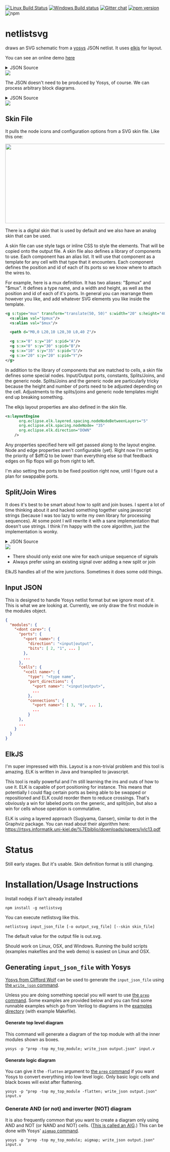 [![Linux Build Status](https://travis-ci.org/nturley/netlistsvg.svg?branch=master)](https://travis-ci.org/nturley/netlistsvg)
[![Windows Build status](https://ci.appveyor.com/api/projects/status/heijuq5nhw9m7rib/branch/master?svg=true)](https://ci.appveyor.com/project/nturley/netlistsvg/branch/master)
[![Gitter chat](https://badges.gitter.im/nturley/netlistsvg.png)](https://gitter.im/netlistsvg)
[![npm version](https://badge.fury.io/js/netlistsvg.svg)](https://badge.fury.io/js/netlistsvg)
![npm](https://img.shields.io/npm/dm/netlistsvg.svg)

# netlistsvg
draws an SVG schematic from a [yosys](https://github.com/cliffordwolf/yosys) JSON netlist. It uses [elkjs](https://github.com/OpenKieler/elkjs) for layout.

You can see an online demo [here](https://nturley.github.io/netlistsvg)

<details>
  <summary>JSON Source</summary>

```json
{
  "modules": {
    "up3down5": {
      "ports": {
        "clock": {
          "direction": "input",
          "bits": [ 2 ]
        },
        "data_in": {
          "direction": "input",
          "bits": [ 3, 4, 5, 6, 7, 8, 9, 10, 11 ]
        },
        "up": {
          "direction": "input",
          "bits": [ 12 ]
        },
        "down": {
          "direction": "input",
          "bits": [ 13 ]
        },
        "carry_out": {
          "direction": "output",
          "bits": [ 14 ]
        },
        "borrow_out": {
          "direction": "output",
          "bits": [ 15 ]
        },
        "count_out": {
          "direction": "output",
          "bits": [ 16, 17, 18, 19, 20, 21, 22, 23, 24 ]
        },
        "parity_out": {
          "direction": "output",
          "bits": [ 25 ]
        }
      },
      "cells": {
        "$add$input.v:17$3": {
          "type": "$add",
          "port_directions": {
            "A": "input",
            "B": "input",
            "Y": "output"
          },
          "connections": {
            "A": [ 16, 17, 18, 19, 20, 21, 22, 23, 24 ],
            "B": [ "1", "1" ],
            "Y": [ 26, 27, 28, 29, 30, 31, 32, 33, 34, 35 ]
          }
        },
        "$and$input.v:28$5": {
          "type": "$and",
          "port_directions": {
            "A": "input",
            "B": "input",
            "Y": "output"
          },
          "connections": {
            "A": [ 12 ],
            "B": [ 35 ],
            "Y": [ 36 ]
          }
        },
        "$and$input.v:29$6": {
          "type": "$and",
          "port_directions": {
            "A": "input",
            "B": "input",
            "Y": "output"
          },
          "connections": {
            "A": [ 13 ],
            "B": [ 37 ],
            "Y": [ 38 ]
          }
        },
        "$procdff$40": {
          "type": "$dff",
          "port_directions": {
            "CLK": "input",
            "D": "input",
            "Q": "output"
          },
          "connections": {
            "CLK": [ 2 ],
            "D": [ 39, 40, 41, 42, 43, 44, 45, 46, 47 ],
            "Q": [ 16, 17, 18, 19, 20, 21, 22, 23, 24 ]
          }
        },
        "$procdff$41": {
          "type": "$dff",
          "port_directions": {
            "CLK": "input",
            "D": "input",
            "Q": "output"
          },
          "connections": {
            "CLK": [ 2 ],
            "D": [ 36 ],
            "Q": [ 14 ]
          }
        },
        "$procdff$42": {
          "type": "$dff",
          "port_directions": {
            "CLK": "input",
            "D": "input",
            "Q": "output"
          },
          "connections": {
            "CLK": [ 2 ],
            "D": [ 38 ],
            "Q": [ 15 ]
          }
        },
        "$procdff$43": {
          "type": "$dff",
          "port_directions": {
            "CLK": "input",
            "D": "input",
            "Q": "output"
          },
          "connections": {
            "CLK": [ 2 ],
            "D": [ 48 ],
            "Q": [ 25 ]
          }
        },
        "$procmux$36": {
          "type": "$pmux",
          "port_directions": {
            "A": "input",
            "B": "input",
            "S": "input",
            "Y": "output"
          },
          "connections": {
            "A": [ 16, 17, 18, 19, 20, 21, 22, 23, 24 ],
            "B": [ 26, 27, 28, 29, 30, 31, 32, 33, 34, 49, 50, 51, 52, 53, 54, 55, 56, 57, 3, 4, 5, 6, 7, 8, 9, 10, 11 ],
            "S": [ 58, 59, 60 ],
            "Y": [ 39, 40, 41, 42, 43, 44, 45, 46, 47 ]
          }
        },
        "$procmux$37_CMP0": {
          "type": "$eq",
          "port_directions": {
            "A": "input",
            "B": "input",
            "Y": "output"
          },
          "connections": {
            "A": [ 13, 12 ],
            "B": [ "0", "1" ],
            "Y": [ 58 ]
          }
        },
        "$procmux$38_CMP0": {
          "type": "$eq",
          "port_directions": {
            "A": "input",
            "B": "input",
            "Y": "output"
          },
          "connections": {
            "A": [ 13, 12 ],
            "B": [ "1", "0" ],
            "Y": [ 59 ]
          }
        },
        "$procmux$39_CMP0": {
          "type": "$eq",
          "port_directions": {
            "A": "input",
            "B": "input",
            "Y": "output"
          },
          "connections": {
            "A": [ 13, 12 ],
            "B": [ "0", "0" ],
            "Y": [ 60 ]
          }
        },
        "$reduce_xor$input.v:27$4": {
          "type": "$reduce_xor",
          "port_directions": {
            "A": "input",
            "Y": "output"
          },
          "connections": {
            "A": [ 39, 40, 41, 42, 43, 44, 45, 46, 47 ],
            "Y": [ 48 ]
          }
        },
        "$sub$input.v:16$2": {
          "type": "$sub",
          "port_directions": {
            "A": "input",
            "B": "input",
            "Y": "output"
          },
          "connections": {
            "A": [ 16, 17, 18, 19, 20, 21, 22, 23, 24 ],
            "B": [ "1", "0", "1" ],
            "Y": [ 49, 50, 51, 52, 53, 54, 55, 56, 57, 37 ]
          }
        }
      }
    }
  }
}
```
</details>
<img src="https://cdn.rawgit.com/nturley/netlistsvg/d01285946e05ee5ce99dc5d0f8025be58b5936a3/doc/up3down5.svg" />

The JSON doesn't need to be produced by Yosys, of course. We can process arbitrary block diagrams.

<details>
  <summary>JSON Source</summary>

```json
{
  "modules": {
    "generics": {
      "ports": {
        "clk100": {
          "direction": "input",
          "bits": [ 2 ]
        },
        "clk40": {
          "direction": "output",
          "bits": [ 3 ]
        },
        "clk125": {
          "direction": "output",
          "bits": [ 5 ]
        }
      },
      "cells" : {
        "PLL": {
          "type": "PLL",
          "port_directions": {
            "clkin": "input",
            "clk40": "output",
            "clk200": "output",
            "clk125": "output",
            "locked": "output"
          },
          "connections": {
            "clkin": [ 2 ],
            "clk40": [3],
            "clk200": [6],
            "clk125": [5],
            "locked": [8]
          }
        },
        "MIG": {
          "type": "MIG",
          "port_directions": {
            "clk_ref": "input",
            "clk_sys": "input",
            "reset": "input"
          },
          "connections": {
            "clk_ref": [6],
            "clk_sys": [2],
            "reset": [4]
          }
        },
        "counter": {
          "type": "counter",
          "port_directions": {
            "clk": "input",
            "start": "input",
            "elapsed": "output"
          },
          "connections": {
            "clk": [2],
            "start": [8],
            "elapsed": [4]
          }
        },
        "sync": {
          "type": "sync",
          "port_directions": {
            "clk": "input",
            "in": "input",
            "out": "output"
          },
          "connections": {
            "clk": [3],
            "in": [4],
            "out": [7]
          }
        },
        "businterface": {
          "type": "businterface",
          "port_directions": {
            "clk": "input",
            "reset": "input"
          },
          "connections": {
            "clk": [3],
            "reset": [7]
          }
        }
      }
    }
  }
}
```
</details>
<img src="https://cdn.rawgit.com/nturley/netlistsvg/d01285946e05ee5ce99dc5d0f8025be58b5936a3/doc/generics.svg" >

## Skin File
It pulls the node icons and configuration options from a SVG skin file. Like this one:

<img src="https://cdn.rawgit.com/nturley/netlistsvg/369a0baa31e568995d4cc7ce825bbe50646616c8/lib/default.svg" width="700" height="250">

There is a digital skin that is used by default and we also have an analog skin that can be used.

A skin file can use style tags or inline CSS to style the elements. That will be copied onto the output file. A skin file also defines a library of components to use. Each component has an alias list. It will use that component as a template for any cell with that type that it encounters. Each component defines the position and id of each of its ports so we know where to attach the wires to.

For example, here is a mux definition. It has two aliases: "$pmux" and "$mux". It defines a type name, and a width and height, as well as the position and id of each of it's ports. In general you can rearrange them however you like, and add whatever SVG elements you like inside the template.

```XML
<g s:type="mux" transform="translate(50, 50)" s:width="20" s:height="40">
  <s:alias val="$pmux"/>
  <s:alias val="$mux"/>

  <path d="M0,0 L20,10 L20,30 L0,40 Z"/>

  <g s:x="0" s:y="10" s:pid="A"/>
  <g s:x="0" s:y="30" s:pid="B"/>
  <g s:x="10" s:y="35" s:pid="S"/>
  <g s:x="20" s:y="20" s:pid="Y"/>
</g>
```

In addition to the library of components that are matched to cells, a skin file defines some special nodes. Input/Output ports, constants, Splits/Joins, and the generic node. Splits/Joins and the generic node are particularly tricky because the height and number of ports need to be adjusted depending on the cell. Adjustments to the splits/joins and generic node templates might end up breaking something.

The elkjs layout properties are also defined in the skin file.

```XML
<s:layoutEngine
      org.eclipse.elk.layered.spacing.nodeNodeBetweenLayers="5"
      org.eclipse.elk.spacing.nodeNode= "35"
      org.eclipse.elk.direction="DOWN"
    />
```
Any properties specified here will get passed along to the layout engine. Node and edge properties aren't configurable (yet). Right now I'm setting the priority of $dff.Q to be lower than everything else so that feedback edges on flip flops will go from right to left.

I'm also setting the ports to be fixed position right now, until I figure out a plan for swappable ports.

## Split/Join Wires
It does it's best to be smart about how to split and join buses. I spent a lot of time thinking about it and hacked something together using javascript strings (because I was too lazy to write my own library for processing sequences). At some point I will rewrite it with a sane implementation that doesn't use strings. I think I'm happy with the core algorithm, just the implementation is wonky.

<details>
  <summary>JSON Source</summary>

```json
{
  "modules": {
    "simple": {
      "ports": {
        "inthing": {
          "direction": "input",
          "bits": [ 2, 3, 4, 5 ]
        },
        "outthing": {
          "direction": "output",
          "bits": [ 2, 3 ]
        },
        "outthing2": {
          "direction": "output",
          "bits": [ 2, 3, 5 ]
        },
        "outthing3": {
          "direction": "output",
          "bits": [ 2, 3, 5 ]
        },
        "outthing4": {
          "direction": "output",
          "bits": [ 2 ]
        }
      },
      "cells": {}
    }
  }
}
```
</details>
<img src="https://cdn.rawgit.com/nturley/netlistsvg/d01285946e05ee5ce99dc5d0f8025be58b5936a3/doc/ports_splitjoin.svg" >

* There should only exist one wire for each unique sequence of signals
* Always prefer using an existing signal over adding a new split or join

ElkJS handles all of the wire junctions. Sometimes it does some odd things.

## Input JSON
This is designed to handle Yosys netlist format but we ignore most of it. This is what we are looking at. Currently, we only draw the first module in the modules object.
```json
{
  "modules": {
    "<dont care>": {
      "ports": {
        "<port name>": {
          "direction": "<input|output",
          "bits": [ 2, "1", ... ]
        },
        ...
      },
      "cells": {
        "<cell name>": {
          "type": "<type name",
          "port_directions": {
            "<port name>": "<input|output>",
            ...
          },
          "connections": {
            "<port name>": [ 3, "0", ... ],
            ...
          }
      },
      ...
    }
  }
}
```

## ElkJS
I'm super impressed with this. Layout is a non-trivial problem and this tool is amazing. ELK is written in Java and transpiled to javascript.

This tool is really powerful and I'm still learning the ins and outs of how to use it. ELK is capable of port positioning for instance. This means that potentially I could flag certain ports as being able to be swapped or repositioned and ELK could reorder them to reduce crossings. That's obviously a win for labeled ports on the generic, and split/join, but also a win for cells whose operation is commutative.

ELK is using a layered approach (Sugiyama, Ganser), similar to dot in the Graphviz package. You can read about their algorithm here: https://rtsys.informatik.uni-kiel.de/%7Ebiblio/downloads/papers/jvlc13.pdf

# Status
Still early stages. But it's usable. Skin definition format is still changing.

# Installation/Usage Instructions

Install nodejs if isn't already installed
```
npm install -g netlistsvg
```

You can execute netlistsvg like this.
```
netlistsvg input_json_file [-o output_svg_file] [--skin skin_file]
```
The default value for the output file is out.svg.

Should work on Linux, OSX, and Windows. Running the build scripts (examples makefiles and the web demo) is easiest on Linux and OSX.

## Generating `input_json_file` with Yosys

[Yosys from Clifford Wolf](https://github.com/cliffordwolf/yosys) can be used to generate the `input_json_file` using [the `write_json` command](http://www.clifford.at/yosys/cmd_json.html).

Unless you are doing something special you will want to use [the `prep` command](http://www.clifford.at/yosys/cmd_prep.html). Some examples are provided below and you can find some runnable examples which go from Verilog to diagrams in the [examples directory](./examples) (with example Makefile).

#### Generate top level diagram

This command will generate a diagram of the top module with all the inner modules shown as boxes.

```
yosys -p "prep -top my_top_module; write_json output.json" input.v
```

#### Generate logic diagram

You can give it the `-flatten` argument to  [the `prep` command](http://www.clifford.at/yosys/cmd_prep.html) if you want Yosys to convert everything into low level logic. Only basic logic cells and black boxes will exist after flattening.

```
yosys -p "prep -top my_top_module -flatten; write_json output.json" input.v
```

### Generate AND (or not) and inverter (NOT) diagram

It is also frequently common that you want to create a diagram only using AND and NOT (or NAND and NOT) cells. ([This is called an AIG](https://en.wikipedia.org/wiki/And-inverter_graph).) This can be done with Yosys' [`aigmap` command](http://www.clifford.at/yosys/cmd_proc.html).

```
yosys -p "prep -top my_top_module; aigmap; write_json output.json" input.v
```
